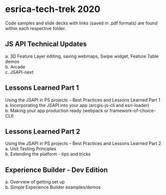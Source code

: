 # esrica-tech-trek 2020
Code samples and slide decks with links (saved in .pdf formats) are found within each respective folder. 

## JS API Technical Updates
a.	3D Feature Layer editing, saving webmaps, Swipe widget, Feature Table demos  
b.	Arcade   
c.	JSAPI-next  

## Lessons Learned Part 1
Using the JSAPI in PS projects – Best Practices and Lessons Learned Part 1    
a.	Incorporating the JSAPI into your app (arcgis-js-cli and esri-loader)    
b.	Making your app production ready (webpack or framework-of-choice-CLI)    

## Lessons Learned Part 2
Using the JSAPI in PS projects – Best Practices and Lessons Learned Part 2     
a.	Unit Testing Principles    
b.	Extending the platform - tips and tricks    

## Experience Builder - Dev Edition
a.	Overview of getting set up    
b.	Simple Experience Builder examples/demos    
